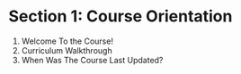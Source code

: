 # Section 1: Course Orientation
  1. Welcome To the Course!
  2. Curriculum Walkthrough
  3. When Was The Course Last Updated?
